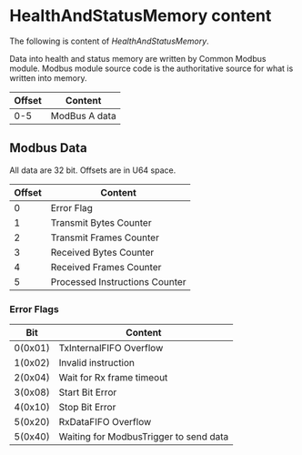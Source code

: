 # HealthAndStatusMemory content

The following is content of _HealthAndStatusMemory_. 

Data into health and status memory are written by Common Modbus module. Modbus
module source code is the authoritative source for what is written into memory.

| Offset     | Content                                                  |
| ---------- | -------------------------------------------------------- |
| 0-5        | ModBus A data                                            |

## Modbus Data

All data are 32 bit. Offsets are in U64 space.

| Offset | Content                                                      |
| ------ | ------------------------------------------------------------ |
| 0      | Error Flag                                                   |
| 1      | Transmit Bytes Counter                                       |
| 2      | Transmit Frames Counter                                      |
| 3      | Received Bytes Counter                                       |
| 4      | Received Frames Counter                                      |
| 5      | Processed Instructions Counter                               |

### Error Flags

| Bit       | Content                                                   |
| --------  | --------------------------------------------------------- |
| 0(0x01)   | TxInternalFIFO Overflow                                   |
| 1(0x02)   | Invalid instruction                                       |
| 2(0x04)   | Wait for Rx frame timeout                                 |
| 3(0x08)   | Start Bit Error                                           |
| 4(0x10)   | Stop Bit Error                                            |
| 5(0x20)   | RxDataFIFO Overflow                                       |
| 5(0x40)   | Waiting for ModbusTrigger to send data                    |

